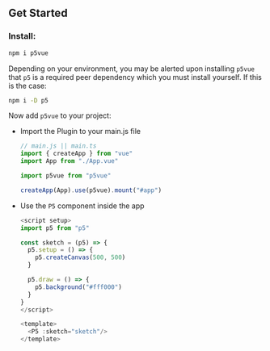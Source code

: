 ## Get Started

### Install:

```bash
npm i p5vue
```

Depending on your environment, you may be alerted upon installing `p5vue` that `p5` is a required peer dependency which you must install yourself.
If this is the case:

```bash
npm i -D p5
```

Now add `p5vue` to your project:

- Import the Plugin to your main.js file

  ```javascript
  // main.js || main.ts
  import { createApp } from "vue"
  import App from "./App.vue"

  import p5vue from "p5vue"

  createApp(App).use(p5vue).mount("#app")
  ```

- Use the `P5` component inside the app

  ```javascript
  <script setup>
  import p5 from "p5"

  const sketch = (p5) => {
    p5.setup = () => {
      p5.createCanvas(500, 500)
    }

    p5.draw = () => {
      p5.background("#fff000")
    }
  }
  </script>

  <template>
  	<P5 :sketch="sketch"/>
  </template>
  ```
